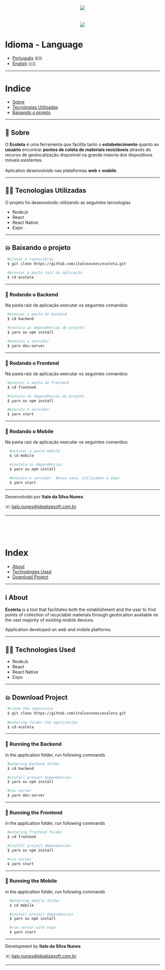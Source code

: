 <h1 align="center" > 
  <img src="https://ik.imagekit.io/italosnunes/logo_ztkaGDR0k.svg">
</h1>

<h1 align="center">
  <img src="frontend/public/ecoleta.gif"/>
</h1>

# Idioma - Language
- [Português](#indice) 🇧🇷
- [English](#index) 🇺🇸
---
# Indice
- [Sobre](#-sobre)
- [Tecnologias Utilizadas](#-tecnologias-utilizadas)
- [Baixando o projeto](#-baixando-o-projeto)
---
## 📖 Sobre 

O **Ecoleta** é uma ferramenta que facilita tanto o **estabelecimento** quanto ao
**usuário** encontrar **pontos de coleta de materiais recicláveis** através do
recurso de geolocalização disponível na grande maioria dos dispositivos móveis
existentes.
<br/><br/>
Aplicativo desenvolvido nas plataformas **web** e **mobile**.

---
## 👨‍💻 Tecnologias Utilizadas

O projeto foi desenvolvido utilizando as seguintes tecnologias

- NodeJs
- React
- React Native
- Expo

---
## 💥 Baixando o projeto

```bash
 #clonar o repositório
 $ git clone https://github.com/italosnunes/ecoleta.git
 
 #acessar a pasta raiz da aplicação
 $ cd ecoleta
```
---
### 💨 Rodando o **Backend**
Na pasta raiz da aplicação executar os seguintes comandos:

```bash
 #acessar a pasta do backend 
 $ cd backend

 #instala as dependências do projeto
 $ yarn ou npm install

 #executa o servidor
 $ yarn dev:server
```
---
### 💨 Rodando o **Frontend**

Na pasta raiz da aplicação executar os seguintes comandos:

```bash
 #acessar a pasta do frontend 
 $ cd frontend

 #instala as dependências do projeto
 $ yarn ou npm install

 #executa o servidor
 $ yarn start
```
---
### 💨 Rodando o **Mobile**

Na pasta raiz da aplicação executar os seguintes comandos:

```bash
  #acessar a pasta mobile
  $ cd mobile

  #instala as dependências
  $ yarn ou npm install

  #executa o servidor. Nesse caso, utilizamos o expo
  $ yarn start
```

---
Desenvolvido por **Italo da Silva Nunes**

✉️ italo.nunes@idealizesoft.com.br

---

<br/>
<br/>
<br/>


# Index
- [About](#-about)
- [Technologies Used](#-technologies-used)
- [Download Project](#-download-project)

---
## ℹ️ About

**Ecoleta** is a tool that facilitates both the establishment and the user
to find points of collection of recyclable materials through geolocation available
on the vast majority of existing mobile devices.

Application developed on web and mobile platforms.


---
## 👨‍💻 Technologies Used

- NodeJs
- React
- React Native
- Expo

---
## 💥 Download Project

```bash
 #clone the repository
 $ git clone https://github.com/italosnunes/ecoleta.git
 
 #entering folder the application
 $ cd ecoleta
```
---
### 💨 Running the **Backend**
in the application folder, run following commands

```bash
 #entering backend folder
 $ cd backend

 #install project dependencies
 $ yarn ou npm install

 #run server
 $ yarn dev:server
```
---
### 💨 Running the **Frontend**

in the application folder, run following commands

```bash
 #entering frontend folder
 $ cd frontend

 #install project dependencies
 $ yarn ou npm install

 #run server
 $ yarn start
```
---
### 💨 Running the **Mobile**

in the application folder, run following commands

```bash
  #entering mobile folder
  $ cd mobile

  #install project dependencies
  $ yarn ou npm install

  #run server with expo
  $ yarn start
```

---
Development by **Italo da Silva Nunes**

✉️ italo.nunes@idealizesoft.com.br

---
